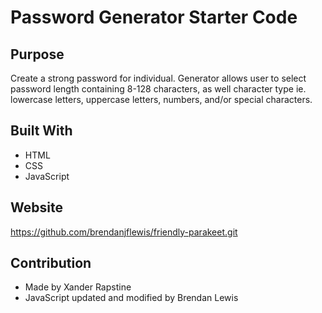 # Password Generator Starter Code

## Purpose
Create a strong password for individual. Generator allows user to select password length containing 8-128 characters, as well
character type ie. lowercase letters, uppercase letters, numbers, and/or special characters.

## Built With
* HTML
* CSS
* JavaScript

## Website
https://github.com/brendanjflewis/friendly-parakeet.git

## Contribution
* Made by Xander Rapstine
* JavaScript updated and modified by Brendan Lewis